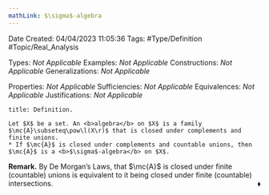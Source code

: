 ```yaml
---
mathLink: $\sigma$-algebra
---
```


<div class="topSpace"></div>

Date Created: 04/04/2023 11:05:36
Tags: #Type/Definition #Topic/Real_Analysis

Types: <i>Not Applicable</i>
Examples: <i>Not Applicable</i>
Constructions: <i>Not Applicable</i>
Generalizations: <i>Not Applicable</i>

Properties: <i>Not Applicable</i>
Sufficiencies: <i>Not Applicable</i>
Equivalences: <i>Not Applicable</i>
Justifications: <i>Not Applicable</i>

``` ad-Definition
title: Definition.

Let $X$ be a set. An <b>algebra</b> on $X$ is a family $\mc{A}\subseteq\pow\l(X\r)$ that is closed under complements and finite unions.
* If $\mc{A}$ is closed under complements and countable unions, then $\mc{A}$ is a <b>$\sigma$-algebra</b> on $X$.

```

<b>Remark.</b> By De Morgan’s Laws, that $\mc{A}$ is closed under finite (countable) unions is equivalent to it being closed under finite (countable) intersections.<span style="float:right;">$\blacklozenge$</span>
